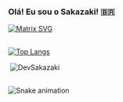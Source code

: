 ### Olá! Eu sou o Sakazaki! 🇧🇷

[![Matrix SVG](https://raw.githubusercontent.com/rodrigograca31/rodrigograca31/master/matrix.svg)](https://www.youtube.com/watch?v=SDkAGkd4NLc) 

<p>
  <h2 align="center"><b></b></h2>
</p>

[![Top Langs](https://github-readme-stats.vercel.app/api/top-langs/?username=DevSakazaki)](https://github.com/anuraghazra/github-readme-stats)  <p>&nbsp;<img align="center" src="https://github-readme-stats.vercel.app/api?username=DevSakazaki&show_icons=true&locale=en" alt="DevSakazaki" /></p>


 ##

 <div> 
 
 ![Snake animation](https://github.com/DevSakazaki/DevSakazaki/blob/output/github-contribution-grid-snake.svg)

 
</div>
